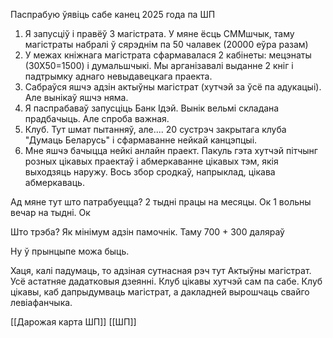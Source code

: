 Паспрабую ўявіць сабе канец 2025 года па ШП

1. Я запусціў і правёў 3 магістрата. У мяне ёсць СММшчык, таму магістраты набралі ў сярэднім па 50 чалавек (20000 еўра разам)
2. У межах кніжнага магістрата сфармавалася 2 кабінеты: мецэнаты (30Х50=1500) і думальшчыкі. Мы арганізавалі выданне 2 кніг і падтрымку аднаго невыдавецкага праекта.
3. Сабраўся яшчэ адзін актыўны магістрат (хутчэй за ўсё па адукацыі). Але вынікаў яшчэ няма.
4. Я паспрабаваў запусціць Банк Ідэй. Вынік вельмі складана прадбачыць. Але спроба важная.
5. Клуб. Тут шмат пытанняў, але.... 20 сустрэч закрытага клуба "Думаць Беларусь" і сфармаванне нейкай канцэпцыі. 
6. Мне яшчэ бачыцца нейкі анлайн праект. Пакуль гэта хутчэй пітчынг розных цікавых праектаў і абмеркаванне цікавых тэм, якія выходзяць наружу. Вось збор сродкаў, напрыклад, цікава абмеркаваць.

Ад мяне тут што патрабуецца?
2 тыдні працы на месяцы. Ок
1 вольны вечар на тыдні. Ок

Што трэба?
Як мінімум адзін памочнік. Таму 700 + 300 даляраў

Ну ў прынцыпе можа быць.

Хаця, калі падумаць, то адзіная сутнасная рэч тут Актыўны магістрат. Усё астатняе дадатковыя дзеянні.
Клуб цікавы хутчэй сам па сабе. 
Клуб цікавы, каб дапрыдумваць магістрат, а дакладней вырошчаць свайго левіафанчыка.

[[Дарожая карта ШП]]
[[ШП]]
